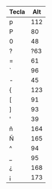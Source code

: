 | Tecla | Alt |
| ----- | --- |
| p     | 112 |
| P     | 80  |
| 0     | 48  |
| ?     | ?63 |
| =     | 61  |
| `     | 96  |
| -     | 45  |
| {     | 123 |
| [     | 91  |
| ]     | 93  |
| '     | 39  |
| ñ     | 164 |
| Ñ     | 165 |
| ^     | 94  |
| _     | 95  |
| ¿     | 168 |
| ¡     | 173 |

